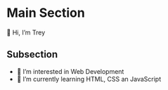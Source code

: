 # Main Section
👋 Hi, I’m Trey
## Subsection
- 👀 I’m interested in Web Development
- 🌱 I’m currently learning HTML, CSS an JavaScript
###

